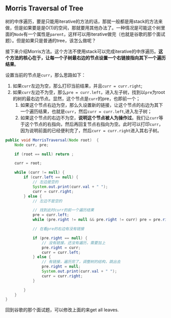 ## Morris Traversal of Tree

树的中序遍历，要是只能用iterative的方法的话，那就一般都是用stack的方法来做，但是如果要是是O(1)的空间，那就要用其他办法了。一种情况是可能这个树里面的`Node`有一个属性是`parent`，这样可以用iterative做完（也就是谷歌的那个面试题）。但是如果只是普通的tree，该怎么做呢？

接下来介绍Morris方法。这个方法不使用stack可以完成iterative的中序遍历。**这个方法的核心在于，让每一个子树最右边的节点设置一个右链接指向其下一个遍历结果**。

设置当前的节点是`curr`，那么思路如下：
1. 如果`curr`左边为空，那么打印当前结果，并且`curr = curr.right`;
2. 如果`curr`左边不为空，那么`pre = curr.left`，进入左子树，找到以`pre`为root的树的最右边节点。显然，这个节点是`curr`的pre，也即前一个；
    1. 如果这个节点右边为空，那么久设置新的链接，让这个节点的右边为其下一个遍历结果，也就是`curr`，然后`curr = curr.left`,进入左子树；
    2. 如果这个节点的右边不为空，**说明这个节点被人为操作过**。我们让`curr`等于这个节点的右指向，然后再回复节点右指向为空。此时可以打印`curr`，因为说明前面的已经便利完了，然后`curr = curr.right`进入其右子树。

```java
public void MorrisTraversal(Node root)  { 
    Node curr, pre;

    if (root == null) return ;

    curr = root;

	while (curr != null) {
		if (curr.left == null) {
			// 左边是空的
			System.out.print(curr.val + " ");
			curr = curr.right;
		} else {
			// 左边不是空的

			// 找到此时curr的前一个遍历结果
			pre = curr.left;
			while (pre.right != null && pre.right != curr) pre = pre.right;

			// 在看pre的右边有没有链接

			if (pre.right == null) {
				// 没有链接，还没有遍历，需要加上
				pre.right = curr;
				curr = curr.left;
			} else {
				// 有链接，遍历完了，调整树的结构，跳出去
				pre.right = null;
				System.out.print(curr.val + " ");
				curr = curr.right;
			}

		}
	} 
}
```

回到谷歌的那个面试题，可以修改上面的来get all leaves.